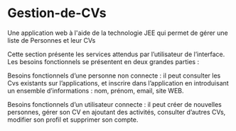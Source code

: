 # Gestion-de-CVs
Une application web à l'aide de la technologie JEE qui permet de gérer une liste de Personnes et leur CVs

Cette section présente les services attendus par l’utilisateur de l’interface. Les besoins fonctionnels se présentent en deux grandes parties :

Besoins fonctionnels d’une personne non connecte : il peut consulter les Cvs existants sur l’applications, et inscrire dans l’application en introduisant un ensemble d’informations : nom, prénom, email, site WEB.


Besoins fonctionnels d’un utilisateur connecte : il peut créer de nouvelles personnes, gérer son CV en ajoutant des activités, consulter d’autres CVs, modifier son profil et supprimer son compte.

